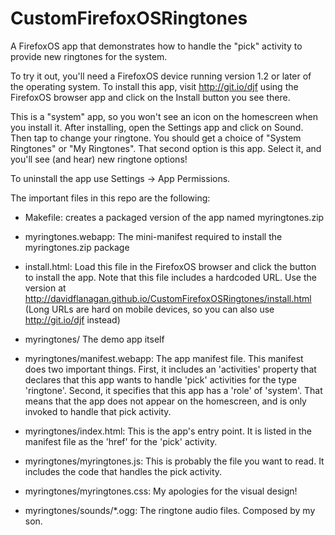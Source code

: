 CustomFirefoxOSRingtones
========================

A FirefoxOS app that demonstrates how to handle the "pick" activity to
provide new ringtones for the system.

To try it out, you'll need a FirefoxOS device running version 1.2 or
later of the operating system.  To install this app, visit
http://git.io/djf using the FirefoxOS browser app and click on the
Install button you see there.

This is a "system" app, so you won't see an icon on the homescreen
when you install it.  After installing, open the Settings app and
click on Sound. Then tap to change your ringtone. You should get a
choice of "System Ringtones" or "My Ringtones".  That second option is
this app. Select it, and you'll see (and hear) new ringtone options!

To uninstall the app use Settings -> App Permissions.

The important files in this repo are the following:

- Makefile: creates a packaged version of the app named myringtones.zip

- myringtones.webapp: The mini-manifest required to install the myringtones.zip package

- install.html: Load this file in the FirefoxOS browser and click the
  button to install the app. Note that this file includes a hardcoded
  URL. Use the version at
  http://davidflanagan.github.io/CustomFirefoxOSRingtones/install.html
  (Long URLs are hard on mobile devices, so you can also use
  http://git.io/djf instead)

- myringtones/ The demo app itself

- myringtones/manifest.webapp: The app manifest file. This manifest
  does two important things. First, it includes an 'activities'
  property that declares that this app wants to handle 'pick'
  activities for the type 'ringtone'.  Second, it specifies that this
  app has a 'role' of 'system'. That means that the app does not
  appear on the homescreen, and is only invoked to handle that pick
  activity.

- myringtones/index.html: This is the app's entry point. It is listed
  in the manifest file as the 'href' for the 'pick' activity.

- myringtones/myringtones.js: This is probably the file you want to
  read. It includes the code that handles the pick activity.

- myringtones/myringtones.css: My apologies for the visual design!

- myringtones/sounds/*.ogg: The ringtone audio files. Composed by my son.
